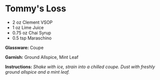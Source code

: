 # Tommy's Loss

* 2 oz Clement VSOP
* 1 oz Lime Juice
* 0.75 oz Chai Syrup
* 0.5 tsp Maraschino

__Glassware:__ Coupe

__Garnish:__ Ground Allspice, Mint Leaf

__Instructions:__ _Shake with ice, strain into a chilled coupe. Dust with freshly ground allspice and a mint leaf._